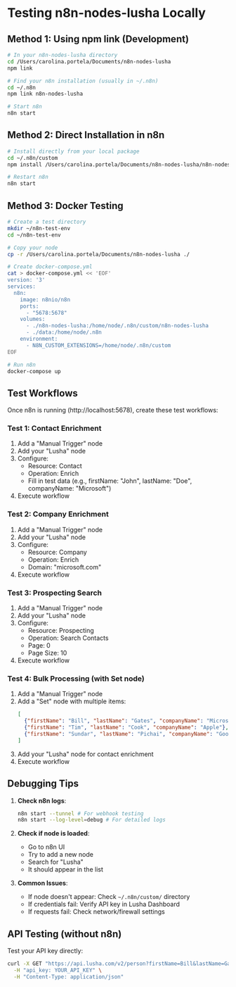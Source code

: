 # Testing n8n-nodes-lusha Locally

## Method 1: Using npm link (Development)

```bash
# In your n8n-nodes-lusha directory
cd /Users/carolina.portela/Documents/n8n-nodes-lusha
npm link

# Find your n8n installation (usually in ~/.n8n)
cd ~/.n8n
npm link n8n-nodes-lusha

# Start n8n
n8n start
```

## Method 2: Direct Installation in n8n

```bash
# Install directly from your local package
cd ~/.n8n/custom
npm install /Users/carolina.portela/Documents/n8n-nodes-lusha/n8n-nodes-lusha-1.0.0.tgz

# Restart n8n
n8n start
```

## Method 3: Docker Testing

```bash
# Create a test directory
mkdir ~/n8n-test-env
cd ~/n8n-test-env

# Copy your node
cp -r /Users/carolina.portela/Documents/n8n-nodes-lusha ./

# Create docker-compose.yml
cat > docker-compose.yml << 'EOF'
version: '3'
services:
  n8n:
    image: n8nio/n8n
    ports:
      - "5678:5678"
    volumes:
      - ./n8n-nodes-lusha:/home/node/.n8n/custom/n8n-nodes-lusha
      - ./data:/home/node/.n8n
    environment:
      - N8N_CUSTOM_EXTENSIONS=/home/node/.n8n/custom
EOF

# Run n8n
docker-compose up
```

## Test Workflows

Once n8n is running (http://localhost:5678), create these test workflows:

### Test 1: Contact Enrichment
1. Add a "Manual Trigger" node
2. Add your "Lusha" node
3. Configure:
   - Resource: Contact
   - Operation: Enrich
   - Fill in test data (e.g., firstName: "John", lastName: "Doe", companyName: "Microsoft")
4. Execute workflow

### Test 2: Company Enrichment
1. Add a "Manual Trigger" node
2. Add your "Lusha" node
3. Configure:
   - Resource: Company
   - Operation: Enrich
   - Domain: "microsoft.com"
4. Execute workflow

### Test 3: Prospecting Search
1. Add a "Manual Trigger" node
2. Add your "Lusha" node
3. Configure:
   - Resource: Prospecting
   - Operation: Search Contacts
   - Page: 0
   - Page Size: 10
4. Execute workflow

### Test 4: Bulk Processing (with Set node)
1. Add a "Manual Trigger" node
2. Add a "Set" node with multiple items:
   ```json
   [
     {"firstName": "Bill", "lastName": "Gates", "companyName": "Microsoft"},
     {"firstName": "Tim", "lastName": "Cook", "companyName": "Apple"},
     {"firstName": "Sundar", "lastName": "Pichai", "companyName": "Google"}
   ]
   ```
3. Add your "Lusha" node for contact enrichment
4. Execute workflow

## Debugging Tips

1. **Check n8n logs**: 
   ```bash
   n8n start --tunnel # For webhook testing
   n8n start --log-level=debug # For detailed logs
   ```

2. **Check if node is loaded**:
   - Go to n8n UI
   - Try to add a new node
   - Search for "Lusha"
   - It should appear in the list

3. **Common Issues**:
   - If node doesn't appear: Check `~/.n8n/custom/` directory
   - If credentials fail: Verify API key in Lusha Dashboard
   - If requests fail: Check network/firewall settings

## API Testing (without n8n)

Test your API key directly:
```bash
curl -X GET "https://api.lusha.com/v2/person?firstName=Bill&lastName=Gates&companyName=Microsoft" \
  -H "api_key: YOUR_API_KEY" \
  -H "Content-Type: application/json"
```
